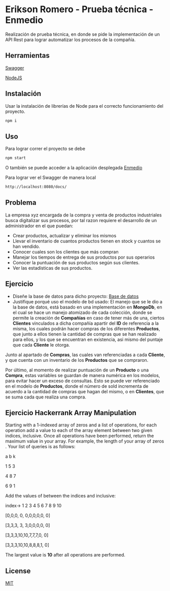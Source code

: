 # Erikson Romero - Prueba técnica - Enmedio

Realización de prueba técnica, en donde se pide la implementación de un API Rest para lograr automatizar los procesos de la compañía.

## Herramientas
[Swagger](http://swagger.io)

[NodeJS](https://nodejs.org/es/)

## Instalación

Usar la instalación de librerías de Node para el correcto funcionamiento del proyecto.

```bash
npm i
```

## Uso

Para lograr correr el proyecto se debe

```bash
npm start
```

O también se puede acceder a la aplicación desplegada
[Enmedio](https://enmediotest.herokuapp.com/docs/#/)

Para lograr ver el Swagger de manera local

```bash
http://localhost:8080/docs/
```

## Problema
La empresa xyz encargada de la compra y venta de productos industriales busca digitalizar sus procesos, 
por tal razon requiere el desarrollo de un administrador en el que puedan:

- Crear productos, actualizar y eliminar los mismos
- Llevar el inventario de cuantos productos tienen en stock y cuantos se han vendido.
- Conocer cuales son los clientes que más compran
- Manejar los tiempos de entrega de sus productos por sus operarios
- Conocer la puntuación de sus productos según sus clientes.
- Ver las estadísticas de sus productos.

## Ejercicio
- Diseñe la base de datos para dicho proyecto: [Base de datos](https://drive.google.com/file/d/1MJ_4atHlTwaiVzZix_n8xega-TEnVmEf/view?usp=sharing)
- Justifique porqué uso el modelo de bd usado: El manejo que se le dio a la base de datos, está basado en una implementación en **MongoDb**, en el cual se hace un manejo atomizado de cada colección, donde se permite la creación de **Compañías** en caso de tener más de una, ciertos **Clientes** vinculados a dicha compañía apartir del **ID** de referencia a la misma, los cuales podrán hacer compras de los diferentes **Productos**, que junto a ellos tienen la cantidad de compras que se han realizado para ellos, y los que se encuentran en existencia, asi mismo del puntaje que cada **Cliente** le otorga.

Junto al apartado de **Compras**, las cuales van referenciadas a cada **Cliente**, y que cuenta con un inventario de los **Productos** que se compraron.

Por último, al momento de realizar puntuación de un **Producto** o una **Compra**, estas variables se guardan de manera numérica en los modelos, para evitar hacer un exceso de consultas. Esto se puede ver referenciado en el modelo de **Productos**, donde el número de sold incrementa de acuerdo a la cantidad de compras que hagan del mismo, o en **Clientes**, que se suma cada que realiza una compra.

## Ejercicio Hackerrank Array Manipulation
Starting with a 1-indexed array of zeros and a list of operations, for each operation add a value to each of the array
element between two given indices, inclusive. Once all operations have been performed, return the maximum value in
your array.
For example, the length of your array of zeros . Your list of queries is as follows:

a b k

1 5 3

4 8 7

6 9 1

Add the values of between the indices and inclusive:

index-> 1 2 3 4 5 6 7 8 9 10

[0,0,0, 0, 0,0,0,0,0, 0]

[3,3,3, 3, 3,0,0,0,0, 0]

[3,3,3,10,10,7,7,7,0, 0]

[3,3,3,10,10,8,8,8,1, 0]

The largest value is **10** after all operations are performed.

## License
[MIT](https://choosealicense.com/licenses/mit/)
